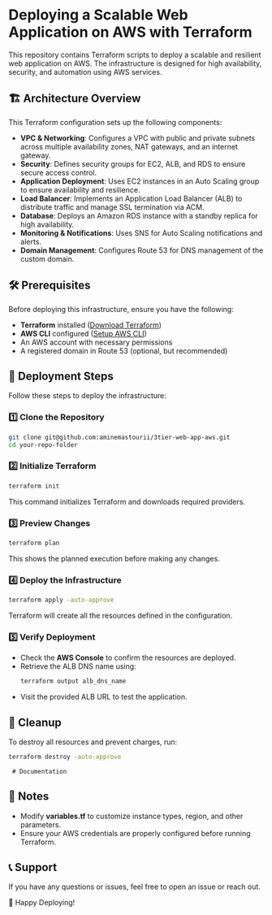 # Deploying a Scalable Web Application on AWS with Terraform

This repository contains Terraform scripts to deploy a scalable and resilient web application on AWS. The infrastructure is designed for high availability, security, and automation using AWS services.

## 🏗 Architecture Overview
This Terraform configuration sets up the following components:

- **VPC & Networking**: Configures a VPC with public and private subnets across multiple availability zones, NAT gateways, and an internet gateway.
- **Security**: Defines security groups for EC2, ALB, and RDS to ensure secure access control.
- **Application Deployment**: Uses EC2 instances in an Auto Scaling group to ensure availability and resilience.
- **Load Balancer**: Implements an Application Load Balancer (ALB) to distribute traffic and manage SSL termination via ACM.
- **Database**: Deploys an Amazon RDS instance with a standby replica for high availability.
- **Monitoring & Notifications**: Uses SNS for Auto Scaling notifications and alerts.
- **Domain Management**: Configures Route 53 for DNS management of the custom domain.

## 🛠 Prerequisites
Before deploying this infrastructure, ensure you have the following:

- **Terraform** installed ([Download Terraform](https://developer.hashicorp.com/terraform/downloads))
- **AWS CLI** configured ([Setup AWS CLI](https://docs.aws.amazon.com/cli/latest/userguide/install-cliv2.html))
- An AWS account with necessary permissions
- A registered domain in Route 53 (optional, but recommended)

## 🚀 Deployment Steps
Follow these steps to deploy the infrastructure:

### 1️⃣ Clone the Repository
```bash
git clone git@github.com:aminemastourii/3tier-web-app-aws.git
cd your-repo-folder
```

### 2️⃣ Initialize Terraform
```bash
terraform init
```
This command initializes Terraform and downloads required providers.

### 3️⃣ Preview Changes
```bash
terraform plan
```
This shows the planned execution before making any changes.

### 4️⃣ Deploy the Infrastructure
```bash
terraform apply -auto-approve
```
Terraform will create all the resources defined in the configuration.

### 5️⃣ Verify Deployment
- Check the **AWS Console** to confirm the resources are deployed.
- Retrieve the ALB DNS name using:
  ```bash
  terraform output alb_dns_name
  ```
- Visit the provided ALB URL to test the application.

## 🧹 Cleanup
To destroy all resources and prevent charges, run:
```bash
terraform destroy -auto-approve
```

     # Documentation


## 📌 Notes
- Modify **variables.tf** to customize instance types, region, and other parameters.
- Ensure your AWS credentials are properly configured before running Terraform.

## 📞 Support
If you have any questions or issues, feel free to open an issue or reach out.

🚀 Happy Deploying!

